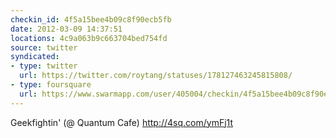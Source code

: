 ```yaml
---
checkin_id: 4f5a15bee4b09c8f90ecb5fb
date: 2012-03-09 14:37:51
locations: 4c9a063b9c663704bed754fd
source: twitter
syndicated:
- type: twitter
  url: https://twitter.com/roytang/statuses/178127463245815808/
- type: foursquare
  url: https://www.swarmapp.com/user/405004/checkin/4f5a15bee4b09c8f90ecb5fb?s=PImE71IyQci05B9_W5dqJW9h1PM&ref=tw
---
```


Geekfightin' (@ Quantum Cafe) http://4sq.com/ymFj1t